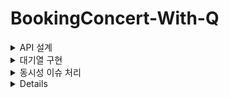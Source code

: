 # BookingConcert-With-Q

<details>

<summary>API 설계</summary>  
 <br>


   
- ERD : https://github.com/ggplay149/ConcertBookingServer/blob/main/src/main/resources/doc/ERD.md
  
- Sequence diagram : https://github.com/ggplay149/ConcertBookingServer/blob/main/src/main/resources/doc/SequenceDiagram.md

- Swagger Docs :
 <br>
 
  ![스크린샷 2024-04-18 175910](https://github.com/ggplay149/3rdWeek_Concert_Reservation_Server/assets/142002833/e136979c-20c4-45cf-aa6f-2c14ff242ee1)

 <br>
 
</details>



<details>
<summary>대기열 구현</summary>  
   
 <br>

 

> 프로세스

1. 대기열을 크게 Active 와 Wait DB로 분기
2. 최초의 대기열 입장 요청시, 유저 Wait DB에 추가
3. 짧은 간격의 스케쥴러가 서비스 이용 최대 정원에 맞춰 순차적으로 Wait 유저를 Active DB로 이동
4. Active 전환시, 본 서비스 이용이 가능
5. 1분간격의 스케쥴러가 모든 Active 유저 유효시간 체크후, 만료시 삭제

   <br>

> 설계

- Active 유저 최대 정원 제한
  
1) 트래픽을 고정적으로 제한하여 높은 안정성
2) 트래픽 처리속도가 느려질수 있지만, 콘서트 예매 특성상 유저별 이용시간이 길지 않음.

   <br>

- Active 상태 유효시간 설정
  
1) 콘서트 예매 특성상, 유저별 이용시간이 길지 않지만, 평균적인 이용시간을 특정하기 어려움
2) 기존 Active 유저가 서비스에 무기한 체류시, 서비스가 멈출 수 있음.

   <br>

- Active 유저 최대정원은 콘서트의 좌석수와 트래픽예상치 비례하여 설정
  
1) 콘서트 규모에 비하여 지나치게 적은 정원제한은 처리속도가 너무 낮아짐.
2) 콘서트 규모에 비하여 지나치게 많은 정원제한은 서버 부하가 높아짐.

<br>

> 구현방식

- Redis 사용
  
1) 짧은 간격의 대기열 조회로 인한 DB부하 최소화
2) 대기열 정보는 휘발성 데이터로 Redis 캐싱을 통해 저장
   
   <br>

- Redis Sorted Set 자료구조 사용
  
1) Set 자료구조의 특성을 사용하여 유저 중복 등록방지 
2) Wait DB에서 순차적인 Active 전환을 위해 Sorted Set의 score값 사용
3) Wait DB에 이미 존재하는 유저가 재요청시, 중복 등록은 방지되고 score 값만 자동갱신
4) Active DB로 전환시 score에 전환시점 시간을 저장하여 active 만료시간 검증시 사용

 
 <br>
 
</details>


 <details>
<summary>동시성 이슈 처리</summary>  
 <br> 
   
> 대기열 시스템

- 트래픽을 받는 redis의 key를 단일로 두지않고 active 와 wait으로 분리
- 모든 대기열 추가 요청 트래픽은 일단 wait으로 추가
- 이후 wait의 쌓인 대기인원을 순차성을 보장(sortedSet score)하여, 조건에 맞춰 active로 전환


> 같은좌석에 대한 임시예약요청

- 임시예약 내역은 DB의 부하를 줄이기 위해 온전히 Redis에서 관리
- 최초의 임시예약 요청 유저가 분산락을 통해 해당 좌석선점
- 결제후 해당 좌석에 대한 분산락 해제
  
<br>


<br>


<h2>UseCase별 분석</h2>

>같은 좌석에대한 동시예약 요청 제어

- 현재 : 예약번호(콘서트날짜 + 콘서트 아이디 + 좌석번호)를 유니크 키 중복방지로 제어
- 개선 : Redis simple lock 으로 제어
- 이유 :
1) DB 부하 최소화
2) 최초의 시도에서 좌석예약에 실패했다면, 임시배정된 좌석에 관하여 다시 lock 획득 시도할 필요가 없음
3) 따라서 구현이 간편한 Redis Lettuce 사용

   
<br>

>임시 배정 유효시간동안 예약 동시 요청 불가능

- 현재 : 짧은 텀의 스케쥴러로, 최초의 생성시간으로부터 5분이 지났는데 최종 결제되지 않은 내역이 있다면 삭제 
- 개선 : Redis ttl로 유효시간 관리
- 이유 :
1) 짧은텀의 스케쥴러 사용과 물리적 delete으로 인한 db 부하 최소화 
2) 실시간성 개선

   
<br>

> 유저포인트 충전/사용 동시 요청 순차 처리

- 현재 : DB 락으로 제어
- 개선 : redis 락으로 순차처리
- 이유 :
1) 최초 요청에 락획득 실패하더라도 순차적으로 다시 락을 획득해야함
2) Redis 부하를 줄이기 위해 Redisson pub/sub 형식 사용
3) DB 부하 최소화

 <br>
 
</details>




<details>

